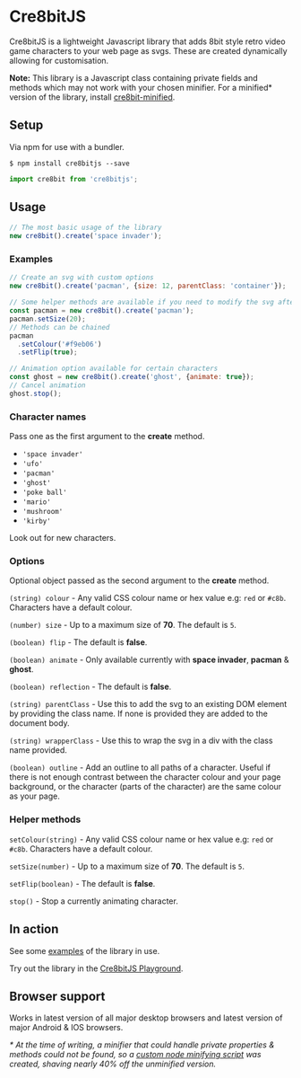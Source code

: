 # Cre8bitJS

Cre8bitJS is a lightweight Javascript library that adds 8bit style retro video game characters to your web page as svgs. These are created dynamically allowing for customisation.

**Note:** This library is a Javascript class containing private fields and methods which may not work with your chosen minifier. For a minified* version of the library, install [cre8bit-minified](https://www.npmjs.com/package/cre8bitjs-minified).
## Setup
Via npm for use with a bundler.
```
$ npm install cre8bitjs --save
```
```javascript
import cre8bit from 'cre8bitjs';
```
## Usage
```javascript
// The most basic usage of the library
new cre8bit().create('space invader');
```
### Examples
```javascript
// Create an svg with custom options
new cre8bit().create('pacman', {size: 12, parentClass: 'container'});

// Some helper methods are available if you need to modify the svg after creation
const pacman = new cre8bit().create('pacman');
pacman.setSize(20);
// Methods can be chained
pacman
  .setColour('#f9eb06')
  .setFlip(true);

// Animation option available for certain characters
const ghost = new cre8bit().create('ghost', {animate: true});
// Cancel animation
ghost.stop();
```
### Character names
Pass one as the first argument to the **create** method.
- `'space invader'`
- `'ufo'`
- `'pacman'`
- `'ghost'`
- `'poke ball'`
- `'mario'`
- `'mushroom'`
- `'kirby'`

Look out for new characters.
### Options
Optional object passed as the second argument to the **create** method.

`(string) colour` - Any valid CSS colour name or hex value e.g: `red` or `#c8b`. Characters have a default colour.

`(number) size` - Up to a maximum size of **70**. The default is `5`.

`(boolean) flip` - The default is **false**.

`(boolean) animate` - Only available currently with **space invader**, **pacman** & **ghost**.

`(boolean) reflection` - The default is **false**.

`(string) parentClass` - Use this to add the svg to an existing DOM element by providing the class name. If none is provided they are added to the document body.

`(string) wrapperClass` - Use this to wrap the svg in a div with the class name provided.

`(boolean) outline` - Add an outline to all paths of a character. Useful if there is not enough contrast between the character colour and your page background, or the character (parts of the character) are the same colour as your page.

### Helper methods
`setColour(string)` - Any valid CSS colour name or hex value e.g: `red` or `#c8b`. Characters have a default colour.

`setSize(number)` - Up to a maximum size of **70**. The default is `5`.

`setFlip(boolean)` - The default is **false**.

`stop()` - Stop a currently animating character.
## In action
See some [examples](https://daveknights.github.io/cre8bit/examples/) of the library in use.

Try out the library in the [Cre8bitJS Playground](https://daveknights.github.io/cre8bit/playground/).

## Browser support
Works in latest version of all major desktop browsers and latest version of major Android & IOS browsers.

_* At the time of writing, a minifier that could handle private properties & methods could not be found,
so a [custom node minifying script](https://gist.github.com/daveknights/7e6124184c5d49f8498d6fa91fb21181) was created, shaving nearly 40% off the unminified version._
